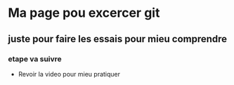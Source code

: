 # Ma page pou excercer git


## juste pour faire les essais pour mieu comprendre


### etape va suivre


* Revoir la video pour mieu pratiquer 